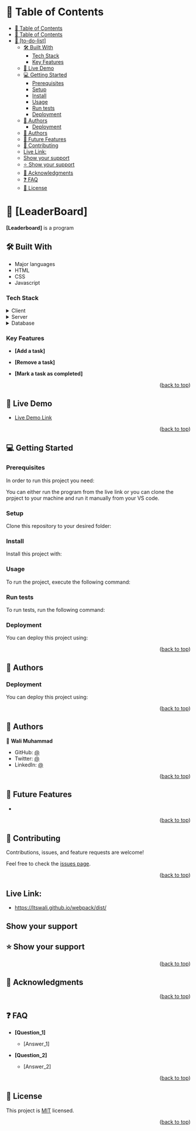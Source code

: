 # 📗 Table of Contents
- [📗 Table of Contents](#-table-of-contents)
- [📗 Table of Contents](#-table-of-contents-1)
- [📖 \[to-do-list\] ](#-to-do-list-)
  - [🛠 Built With ](#-built-with-)
    - [Tech Stack ](#tech-stack-)
    - [Key Features ](#key-features-)
  - [🚀 Live Demo ](#-live-demo-)
  - [💻 Getting Started ](#-getting-started-)
    - [Prerequisites](#prerequisites)
    - [Setup](#setup)
    - [Install](#install)
    - [Usage](#usage)
    - [Run tests](#run-tests)
    - [Deployment](#deployment)
  - [👥 Authors ](#-authors-)
    - [Deployment](#deployment-1)
  - [👥 Authors ](#-authors--1)
  - [🔭 Future Features ](#-future-features-)
  - [🤝 Contributing ](#-contributing-)
  - [Live Link:](#live-link)
  - [Show your support](#show-your-support)
  - [⭐️ Show your support ](#️-show-your-support-)
  - [🙏 Acknowledgments ](#-acknowledgments-)
  - [❓ FAQ ](#-faq-)
  - [📝 License ](#-license-)




# 📖 [LeaderBoard] <a name="Leaderboard"></a>



**[Leaderboard]** is a program

## 🛠 Built With <a name="built-with"></a>

- Major languages
- HTML
- CSS
- Javascript

### Tech Stack <a name="tech-stack"></a>



<details>
  <summary>Client</summary>
  <ul>
    <li><a href="https://reactjs.org/">React.js</a></li>
  </ul>
</details>

<details>
  <summary>Server</summary>
  <ul>
    <li><a href="https://expressjs.com/">Express.js</a></li>
  </ul>
</details>

<details>
<summary>Database</summary>
  <ul>
    <li><a href="https://www.postgresql.org/">PostgreSQL</a></li>
  </ul>
</details>


### Key Features <a name="key-features"></a>



- **[Add a task]**
 
- **[Remove a task]**

- **[Mark a task as completed]**
  

<p align="right">(<a href="#readme-top">back to top</a>)</p>


## 🚀 Live Demo <a name="live-demo"></a>




- [Live Demo Link](https://Itswali.github.io/webpack/dist)



<p align="right">(<a href="#readme-top">back to top</a>)</p>



## 💻 Getting Started <a name="getting-started"></a>



### Prerequisites

In order to run this project you need:

You can either run the program from the live link or you can clone the prpject to your machine and run it manually from your VS code.

### Setup

Clone this repository to your desired folder:

### Install

Install this project with:

### Usage

To run the project, execute the following command:


### Run tests

To run tests, run the following command:



### Deployment

You can deploy this project using:


<p align="right">(<a href="#readme-top">back to top</a>)</p>



## 👥 Authors <a name="authors"></a>




### Deployment

You can deploy this project using:


<p align="right">(<a href="#readme-top">back to top</a>)</p>



## 👥 Authors <a name="authors"></a>





👤 **Wali Muhammad**

- GitHub: [@](https://github.com/Itswali)
- Twitter: [@](https://twitter.com/WaliMuh94818599)
- LinkedIn: [@](https://www.linkedin.com/in/wali-muhammad-666040244/)


<p align="right">(<a href="#readme-top">back to top</a>)</p>



## 🔭 Future Features <a name="future-features"></a>









- 
<p align="right">(<a href="#readme-top">back to top</a>)</p>



## 🤝 Contributing <a name="contributing"></a>

Contributions, issues, and feature requests are welcome!

Feel free to check the [issues page](../../issues/).

<p align="right">(<a href="#readme-top">back to top</a>)</p>


## Live Link:

- https://Itswali.github.io/webpack/dist/


## Show your support



## ⭐️ Show your support <a name="support"></a>



<p align="right">(<a href="#readme-top">back to top</a>)</p>



## 🙏 Acknowledgments <a name="acknowledgements"></a>


<p align="right">(<a href="#readme-top">back to top</a>)</p>



## ❓ FAQ <a name="faq"></a>



- **[Question_1]**

  - [Answer_1]

- **[Question_2]**

  - [Answer_2]

<p align="right">(<a href="#readme-top">back to top</a>)</p>



## 📝 License <a name="license"></a>

This project is [MIT](./MIT.md) licensed.


<p align="right">(<a href="#readme-top">back to top</a>)</p>
